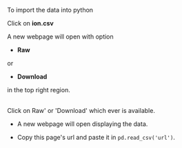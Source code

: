 To import the data into python

Click on **ion.csv**

A new webpage will open with option

  - **Raw**

  or

  - **Download**

in the top right region.

<br> 
Click on Raw' or 'Download' which ever is available.

  - A new webpage will open displaying the data.

  - Copy this page's url and paste it in `pd.read_csv('url')`.
